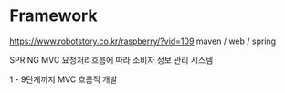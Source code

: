 # Framework

https://www.robotstory.co.kr/raspberry/?vid=109
maven / web / spring

SPRING MVC 요청처리흐름에 따라 소비자 정보 관리 시스템

1 - 9단계까지 MVC 흐름적 개발
